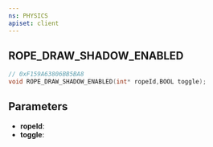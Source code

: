 ```yaml
---
ns: PHYSICS
apiset: client
---
```

## ROPE_DRAW_SHADOW_ENABLED

```c
// 0xF159A63806BB5BA8
void ROPE_DRAW_SHADOW_ENABLED(int* ropeId,BOOL toggle);
```


## Parameters
* **ropeId**:
* **toggle**: